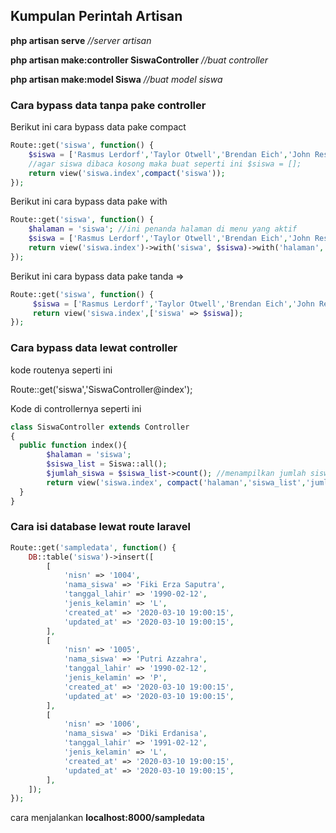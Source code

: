 ## Kumpulan Perintah Artisan

**php artisan serve** *//server artisan*

**php artisan make:controller SiswaController** *//buat controller*

**php artisan make:model Siswa** *//buat model siswa*


### Cara bypass data tanpa pake controller

Berikut ini cara bypass data pake compact

```php
Route::get('siswa', function() {
    $siswa = ['Rasmus Lerdorf','Taylor Otwell','Brendan Eich','John Resig'];
    //agar siswa dibaca kosong maka buat seperti ini $siswa = [];
    return view('siswa.index',compact('siswa'));
});
```

Berikut ini cara bypass data pake with

```php
Route::get('siswa', function() {
    $halaman = 'siswa'; //ini penanda halaman di menu yang aktif
    $siswa = ['Rasmus Lerdorf','Taylor Otwell','Brendan Eich','John Resig'];
    return view('siswa.index')->with('siswa', $siswa)->with('halaman', $halaman);
});

```

Berikut ini cara bypass data pake tanda =>

```php
Route::get('siswa', function() {
     $siswa = ['Rasmus Lerdorf','Taylor Otwell','Brendan Eich','John Resig'];
     return view('siswa.index',['siswa' => $siswa]);
});

```

### Cara bypass data lewat controller

kode routenya seperti ini

Route::get('siswa','SiswaController@index');

Kode di controllernya seperti ini

```php
class SiswaController extends Controller
{
  public function index(){
        $halaman = 'siswa';
        $siswa_list = Siswa::all();
        $jumlah_siswa = $siswa_list->count(); //menampilkan jumlah siswa
        return view('siswa.index', compact('halaman','siswa_list','jumlah_siswa'));
  }
}
```

### Cara isi database lewat route laravel

```php
Route::get('sampledata', function() {
    DB::table('siswa')->insert([
    	[
    		'nisn' => '1004',
    		'nama_siswa' => 'Fiki Erza Saputra',
    		'tanggal_lahir' => '1990-02-12',
    		'jenis_kelamin' => 'L',
    		'created_at' => '2020-03-10 19:00:15',
    		'updated_at' => '2020-03-10 19:00:15',
    	],
    	[
    		'nisn' => '1005',
    		'nama_siswa' => 'Putri Azzahra',
    		'tanggal_lahir' => '1990-02-12',
    		'jenis_kelamin' => 'P',
    		'created_at' => '2020-03-10 19:00:15',
    		'updated_at' => '2020-03-10 19:00:15',
    	],
    	[
    		'nisn' => '1006',
    		'nama_siswa' => 'Diki Erdanisa',
    		'tanggal_lahir' => '1991-02-12',
    		'jenis_kelamin' => 'L',
    		'created_at' => '2020-03-10 19:00:15',
    		'updated_at' => '2020-03-10 19:00:15',
    	],
   	]);
});
```

cara menjalankan **localhost:8000/sampledata**
